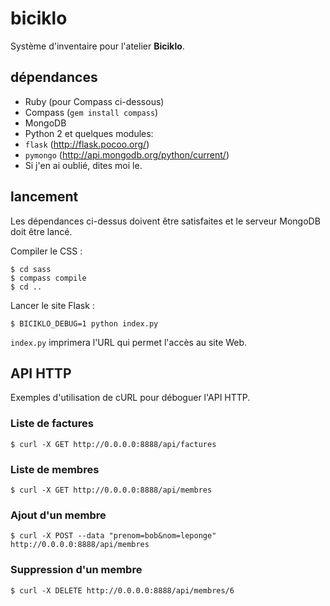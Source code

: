 biciklo
=======

Système d'inventaire pour l'atelier **Biciklo**.

dépendances
-----------

* Ruby (pour Compass ci-dessous)
* Compass (`gem install compass`)
* MongoDB
* Python 2 et quelques modules:
 * `flask` (<http://flask.pocoo.org/>)
 * `pymongo` (<http://api.mongodb.org/python/current/>)
 * Si j'en ai oublié, dites moi le.

lancement
---------

Les dépendances ci-dessus doivent être satisfaites et le serveur MongoDB
doit être lancé.

Compiler le CSS :

	$ cd sass
	$ compass compile
	$ cd ..

Lancer le site Flask :

	$ BICIKLO_DEBUG=1 python index.py

`index.py` imprimera l'URL qui permet l'accès au site Web.


API HTTP
--------

Exemples d'utilisation de cURL pour déboguer l'API HTTP.

### Liste de factures

	$ curl -X GET http://0.0.0.0:8888/api/factures
	
### Liste de membres


	$ curl -X GET http://0.0.0.0:8888/api/membres
	
### Ajout d'un membre

	$ curl -X POST --data "prenom=bob&nom=leponge" http://0.0.0.0:8888/api/membres
	
### Suppression d'un membre

	$ curl -X DELETE http://0.0.0.0:8888/api/membres/6
